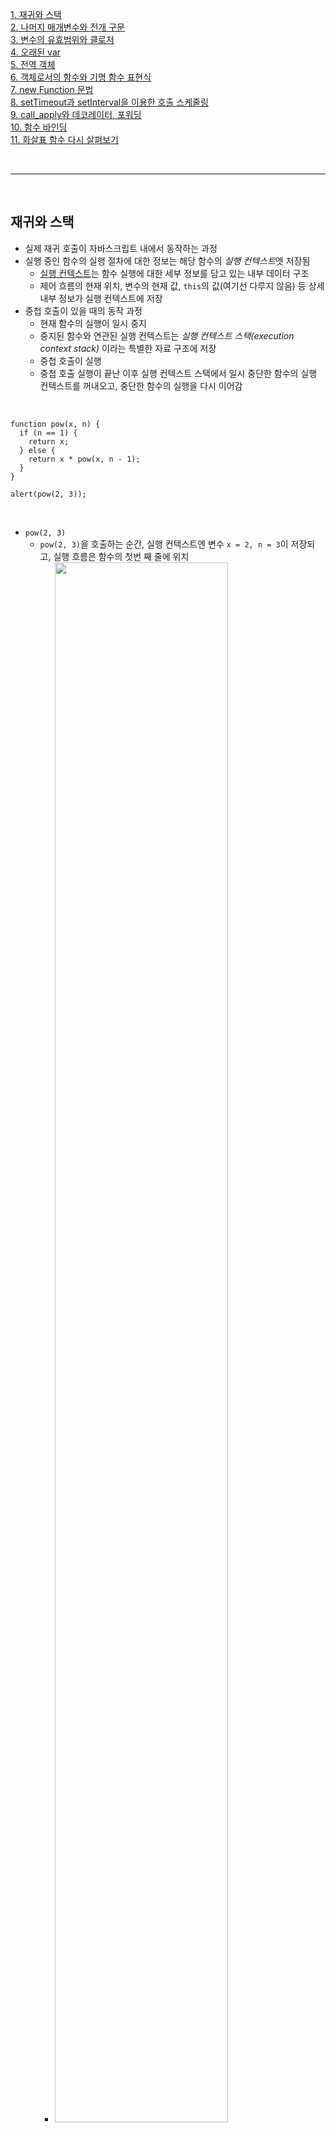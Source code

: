 [1. 재귀와 스택](#재귀와-스택)<br/>
[2. 나머지 매개변수와 전개 구문](#나머지-매개변수와-전개-구문)<br/>
[3. 변수의 유효범위와 클로저](#변수의-유효범위와-클로저)<br/>
[4. 오래된 var](#오래된-var)<br/>
[5. 전역 객체](#전역-객체)<br/>
[6. 객체로서의 함수와 기명 함수 표현식](#객체로서의-함수와-기명-함수-표현식)<br/>
[7. new Function 문법](#new-function-문법)<br/>
[8. setTimeout과 setInterval을 이용한 호출 스케줄링](#settimeout과-setinterval을-이용한-호출-스케줄링)<br/>
[9. call_apply와 데코레이터, 포워딩](#call_apply와-데코레이터-포워딩)<br/>
[10. 함수 바인딩](#함수-바인딩)<br/>
[11. 화살표 함수 다시 살펴보기](#화살표-함수-다시-살펴보기)<br/>

<br/>

---
<br/>

## 재귀와 스택
- 실제 재귀 호출이 자바스크립트 내에서 동작하는 과정
- 실행 중인 함수의 실행 절차에 대한 정보는 해당 함수의 *실행 컨텍스트*엣 저장됨
	- [실행 컨텍스트](https://tc39.github.io/ecma262/#sec-execution-contexts)는 함수 실행에 대한 세부 정보를 담고 있는 내부 데이터 구조
	- 제어 흐름의 현재 위치, 변수의 현재 값, `this`의 값(여기선 다루지 않음) 등 상세 내부 정보가 실행 컨텍스트에 저장
- 중첩 호출이 있을 때의 동작 과정
	- 현재 함수의 실행이 일시 중지
	- 중지된 함수와 연관된 실행 컨텍스트는 _실행 컨텍스트 스택(execution context stack)_ 이라는 특별한 자료 구조에 저장
	- 중첩 호출이 실행
	- 중첩 호출 실행이 끝난 이후 실행 컨텍스트 스택에서 일시 중단한 함수의 실행 컨텍스트를 꺼내오고, 중단한 함수의 실행을 다시 이어감

<br/>

```
function pow(x, n) {
  if (n == 1) {
    return x;
  } else {
    return x * pow(x, n - 1);
  }
}

alert(pow(2, 3));
```

<br/>

- `pow(2, 3)`
	- `pow(2, 3)`을 호출하는 순간, 실행 컨텍스트엔 변수 `x = 2, n = 3`이 저장되고, 실행 흐름은 함수의 첫번 째 줄에 위치
		- <img src="img/3주차/3-1.png" width="80%" />
	- `n == 1`을 만족하지 못 하므로 `if`문의 두 번쨰 분기로 넘어감
		- 변수는 동일하지만, 실행 흐름의 위치가 변경되면서 실행 컨텍스트도 다음과 같이 변경
		- <img src="img/3주차/3-2.png" width="80%" />

<br/>

- `pow(2, 3)`
	- 중첩 호출을 하기 위해, 자바스크립트는 *실행 컨텍스트 스택*에 현재 실행 컨텍스트를 저장
	- 서브 호출 `pow(2, 3)`이 시작될 때의 실행 컨텍스트 스택
		- <img src="img/3주차/3-3.png" width="80%" />
		- 이전 컨텍스트에 변수 정보, 코드가 일시 중단된 줄에 대한 정보가 저장되어 있기 때문에 서브 호출이 끝났을 때 이전 컨텍스트가 문제 없이 다시 시작

<br/>

- `pow(2,1)`
	- `x = 2, n = 1`과 함께 새로운 서브 호출이 만들어짐
	- 새로운 실행 컨텍스트가 만들어지고, 이전 실행 컨텍스트는 스택 최상단에 올라감(push)
		- <img src="img/3주차/3-4.png" width="80%" />

<br/>

- `실행 종료`
	- `n == 1`을 만족시키므로 `if` 문의 첫 번째 분기가 실행
	- 중첩 호출 X > 함수 종료되고 `2` 반환
	- 함수가 종료되었기 때문에 상응하는 실행 컨텍스트는 메모리에서 삭제됨
		- <img src="img/3주차/3-5.png" width="80%" />
	- `pow(2, 2)` 실행 > `x * pow(x, n -1)`를 계산해 `4` 반환
		- 이전 컨텍스트가 스택 최상단에 위치
		- <img src="img/3주차/3-6.png" width="80%" />
	- 마지막 실행 컨텍스트까지 처리되면 `pow(2, 3) = 8`이라는 결과가 도출

<br/>

- 실행 컨텍스트는 메모리를 차지하므로 재귀를 사용할 때 메모리 요구사항에 유의해야 함(`n`을 늘리면 `n`개의 실행 컨텍스트가 생성됨)
- 반복문과 재귀를 적절히 이용 필요

<br/>

## 나머지 매개변수와 전개 구문
- `...`를 이용해 인수의 개수에 제한 없이 넘겨줄 수 있음
	```
	function showName(firstName, lastName, ...titles) {
	  alert( firstName + ' ' + lastName ); // Bora Lee
	
	  // 나머지 인수들은 배열 titles의 요소가 됩니다.
	  // titles = ["Software Engineer", "Researcher"]
	  alert( titles[0] ); // Software Engineer
	  alert( titles[1] ); // Researcher
	  alert( titles.length ); // 2
	}
	
	showName('Bora', 'Lee', 'Software Engineer', 'Researcher');
	```

<br/>

>[!WARNING] 나머지 매개변수는 항상 마지막에 있어야 합니다.
>
>나머지 매개 변수는 남아 있는 인수를 모으는 역할을 하므로 아래 예시에선 에러가 발생
>`...rest`는 항상 마지막에 있어야 함
>```
>function f(arg1, ...rest, arg2) { // ...rest 후에 arg2가 있으면 안 됩니다.
>// 에러
>}
>```

<br/>

- 스프레드 문법(`...`)을 통해 배열 넘기기
	- 이터러블 객체 `arr`이 인수 목록으로 '확장'됨
	```
	let arr = [3, 5, 1];
	
	// alert(Math.max(arr)); // NaN
	alert(Math.max(...arr)); // 5
	```

<br/>

- 스프레드 문법을 통해 배열과 객체 본사본을 만들 수 있음
- 배열 예시
	```
	let arr = [1, 2, 3];
	let arrCopy = [...arr]; // 배열을 펼쳐서 각 요소를 분리후, 매개변수 목록으로 만든 다음에
	                        // 매개변수 목록을 새로운 배열에 할당함
	
	// 배열 복사본의 요소가 기존 배열 요소와 진짜 같을까요?
	alert(JSON.stringify(arr) === JSON.stringify(arrCopy)); // true
	
	// 두 배열은 같을까요?
	alert(arr === arrCopy); // false (참조가 다름)
	
	// 참조가 다르므로 기존 배열을 수정해도 복사본은 영향 X
	arr.push(4);
	alert(arr); // 1, 2, 3, 4
	alert(arrCopy); // 1, 2, 3
	```
- 객체 예시
	- `Object.assign`을 이용하는 것 보다 간결하게 작성 가
	```
	let obj = { a: 1, b: 2, c: 3 };
	let objCopy = { ...obj }; // 객체를 펼쳐서 각 요소를 분리후, 매개변수 목록으로 만든 다음에
	                          // 매개변수 목록을 새로운 객체에 할당함
	
	// 객체 복사본의 프로퍼티들이 기존 객체의 프로퍼티들과 진짜 같을까요?
	alert(JSON.stringify(obj) === JSON.stringify(objCopy)); // true
	
	// 두 객체는 같을까요?
	alert(obj === objCopy); // false (참조가 다름)
	
	// 참조가 다르므로 기존 객체를 수정해도 복사본은 영향 X
	obj.d = 4;
	alert(JSON.stringify(obj)); // {"a":1,"b":2,"c":3,"d":4}
	alert(JSON.stringify(objCopy)); // {"a":1,"b":2,"c":3}
	```

<br/>

## 변수의 유효범위와 클로저
- 코드 블록 `{...}` 안에서 선언한 변수는 블록 내부에서만 사용할 수 있음
- `if`, `for`, `while` 등의 블록 내부에서 선언한 변수는 오직 블록 내부에서만 접근 가능

<br/>

- 함수 내부에서 선언한 함수는 '중첩(nested)' 함수라 부름
	```
	function sayHiBye(firstName, lastName) {
	  // 헬퍼(helper) 중첩 함수
	  function getFullName() {
	    return firstName + " " + lastName;
	  }
	
	  alert("Hello, " + getFullName());
	  alert("Bye, " + getFullName());	
	}
	```
	- 외부 변수에 접근해 이름 전체를 반환해주는 *중첩* 함수
	- 반환된 중첩 함수는 어디서든 호출해 사용할 수 있음

<br/>

- 호출될 때마다 다음 숫자를 반환해주는 `makeCounter` 함수
	```
	function makeCounter() {
	  let count = 0;
	
	  return function() {
	    return count++;
	  };
	}
	
	let counter = makeCounter();
	
	alert(counter()); // 0
	alert(counter()); // 1
	alert(counter()); // 2
	```
	-> 함수와 중첩 함수 내 `count` 변수엔 어떤 값이 할당되는지
	-> `counter`를 여러개 만들었을 때, 이 함수들은 서로 독립적인지

<br/>

- 렉시컬 환경
	- 환경 레코드 - 모든 지역 변수를 프로퍼티로 저장하고 있는 객체. `this` 값과 같은 기타 정보도 여기에 저장됨
	- 외부 렉시컬 환경에 대한 참조 - 외부 코드와 연관

<br/>

1. 변수
	- **’변수’는 특수 내부 객체인 `환경 레코드`의 프로퍼티일 뿐임. '변수를 가져오거나 변경’하는 것은 '환경 레코드의 프로퍼티를 가져오거나 변경’함을 의미**
	- <img src="img/3주차/3-7.png" width="80%" /><br/>
		- 스크립트가 시작되면(execution start) 스크립트 내에서 선언한 변수 전체가 렉시컬 환경에 올라감
			- `let`을 만나기 전까지 변수를 참조할 수 없음
		- `let phrase`가 선언되었지만 값을 할당하기 전이기 때문에 `undefined`
		- `phrase`에 값 할당
		- `phrase`의 값이 변경
2. 함수 선언문
	- 함수와 마찬가지로 값을 나타냄
	- **함수 선언문(function declaration)으로 선언한 함수는 일반 변수와는 달리 바로 초기화된다는 점에서 차이 존재**
		- 함수 선언문으로 선언한 함수는 렉시컬 환경이 만들어지는 즉시 사용 가능(변수는 `let`을 만나 선언이 될 때까지 사용 불가)
		- 선언되기 전에도 함수를 사용할 수 있는 이유
		- 표현식은 해당 불가
	- <img src="img/3주차/3-8.png" width="80%" />
	- <img src="img/3주차/3-9.png" width="50%" />
3. 내부와 외부 렉시컬 환경
	- 함수를 호출해 실행하면 새로운 렉시컬 환경이 자동으로 만들어짐
		- 이 렉시컬 환경엔 함수 호출 시 넘겨받은 매개변수와 함수의 지역 변수가 저장됨
	- `say('John')` 호출 시 내부 변화
		- <img src="img/3주차/3-10.png" width="80%" /><br/>
			- 내부 렉시컬 환경엔 함수의 인자인 `name`으로부터 유래한 프로퍼티 하나만 존재 > `say('John')`을 호출했기 때문에, `name`의 값은 `John`이 됨
			- 외부 렉시컬 환경은 전역 렉시컬 환경임 > `phrase`와 함수 `say`를 프로퍼티로 갖음
	- 코드 접근 방법
		- **내부 렉시컬 환경을 확인한 후에 없으면 내부 렉시컬 환경이 참조하는 외부 렉시컬 환경으로 확장 > 전역 렉시컬 환경으로 확장될 때까지 반복**
		- <img src="img/3주차/3-11.png" width="80%" />
4. 함수를 반환하는 함수
	- `makeCounter` 예시
		```
		function makeCounter() {
		  let count = 0;
		
		  return function() {
		    return count++;
		  };
		}
		
		let counter = makeCounter();
		```
		- `makeCounter()`를 호출할 때마다 새로운 렉시컬 환경 객체가 만들어지고 여기에 `makeCounter`를 실행하는데 필요한 변수들이 저장
		- <img src="img/3주차/3-12.png" width="80%" />
	- 모든 함수는 함수가 생성된 곳의 렉시컬 환경을 기억
		- 함수는 `[[Environment]]`라 불리는 숨김 프로퍼티를 갖는데, 여기에 함수가 만들어진 곳의 렉시컬 환경에 대한 참조가 저장
		- <img src="img/3주차/3-13.png" width="80%" /><br/>
			- `counter.[[Environment]]`엔 `{ count: 0 }`이 있는 렉시컬 환경에 대한 참조가 저장됨
			- **`[[Environment]]`는 함수가 생성될 때 딱 한 번 값이 세팅되고 영원히 변하지 않음**
	- `counter()`를 호출하면 각 호출마다 새로운 렉시컬 환경이 생성되고, 이 렉시컬 환경은 `counter.[[Environment]]`에 저장된 렉시컬 환경을 외부 렉시컬 환경으로서 참조함
		- <img src="img/3주차/3-14.png" width="80%" /><br/>
			- 중첩 함수의 내부로 들어오면 `count` 변수가 필요 > 자제 렉시컬 환경에서 변수를 찾음
			- 익명 중첩 함수에는 지역 변수가 없기 때문에 외부 렉시컬 환경에서 `count를 찾음
			- `count++`가 실행될 때 **변숫값 갱신은 변수가 저장된 렉시컬 환경에서 count 값이 1 증가**
			- <img src="img/3주차/3-15.png" width="80%" /><br/>

<br/>

- 함수 호출이 끝나면 함수에 대응하는 렉시컬 환경이 메모리에서 제거됨
- 호출이 끝나도 도달 가능한  함수가 있을 수도 있음
	- 이 중첩 함수의 `[[Environment]]` 프로퍼티에 외부 함수 렉시컬 환경에 대한 정보가 저장됨 > 도달 가능한 상태(메모리 유지)
	```
	function f() {
	  let value = 123;
	
	  return function() {
	    alert(value);
	  }
	}
	
	let g = f(); // g.[[Environment]]에 f() 호출 시 만들어지는
	// 렉시컬 환경 정보가 저장됩니다.
	```
 -> 자바스크립트 엔진이 이를 지속해서 최적화 함
 -> 외부 변수가 사용되지 않는다고 판단되면 이를 메모리에서 제거

<br/>

> [!INFO] 클로저
>
> - 상위 스코프의 식별자를 참조하고 있고, 본인의 외부 함수보다 더 오래 살아있다면 클로저
> - 실행 스택에서 제거된(생명 주기가 끝난) 외부 함수의 변수에 접근할 수 있는 함수
> ```
> const x = 1;
> function outer() {
> 	const x= 10;
> 	// 내부 함수에서 외부 함수의 변수에 접근할 수 있음 
> 	const inner = function () {
> 		console.log(x);
> 	};
> 	return inner;
> }
> 
> const ella = outer(); // inner 함수를 반환하고 실행 스택에서 제거됨
> ella(); // 10 (Environment에 의해 당시 환경을 기억하고 있기 때문에 변수 x의 값인 10을 출력)
>```


<br/>

## 오래된 var
- `var`는 블록 스코프가 아닌 함수 스코프
	```
	if (true) {
	  var test = true;
	}
	
	alert(test); // true(if 문이 끝났어도 변수에 여전히 접근할 수 있음)
	
	// 함수 내부 변수에는 접근 불가능
	function sayHi() {
	  if (true) {
	    var phrase = "Hello";
	  }
	
	  alert(phrase); // Hello, 제대로 출력됨
	}
	
	sayHi();
	alert(phrase); // Error: phrase is not defined
	```

<br/>

- 중복 선언 가능
	```
	var user = "Pete";
	
	var user = "John"; //
	// ...에러 또한 발생 X
	
	alert(user); // John
	```
	
<br/>

- `var`는 함수가 시작되는 시점에서 처리
	```
	function sayHi() {
	  phrase = "Hello"; // (*)
	
	  if (false) {
	    var phrase;
	  }
	
	  alert(phrase);
	}
	sayHi();
	```
	- 변수가 끌어 올려지는 현상을 '호이스팅'이라 부름
	- `var`로 선언한 모든 변수는 함수의 최상위로 '끌어 올려지기' 때문

<br/>

- **선언은 호이스팅 되지만 할당은 호이스팅 되지 않음**
	```
	function sayHi() {
	  var phrase; // 선언은 함수 시작 시 처리
	
	  alert(phrase); // undefined
	
	  phrase = "Hello"; // 할당은 실행 흐름이 해당 코드에 도달했을 때 처리
	}
	
	sayHi();
	```
	- `var` 선언은 함수 시작시 처리되기 때문에 어디든 참조할 수 있지만 할당하기 전까진 값이 undefined

<br/>

## 전역 객체
- 브라우저 환경에선 전역 객체를 `window`, Node.js 환경에선 `global`이라고 부름
- 브라우저에서 `let` 이나 `const`가 아닌 `var`로 선언한 전역 변수는 전역 객체의 프로퍼티가 됨
	```
	var gVar = 5;
	let gLet = 5;
	
	alert(window.gVar); // 5 (var로 선언한 변수는 전역 객체 window의 프로퍼티가 됨)
	alert(window.gLet); // undefined (let으로 선언한 변수는 전역 객체의 프로퍼티가 되지 않음)
	```

<br/>

- 직접 전역 객체 프로퍼티 추가 가능 > 어디서든 사용 가능해짐
	```
	// 모든 스크립트에서 현재 사용자(current user)에 접근할 수 있게 이를 전역 객체에 추가함
	window.currentUser = {
	  name: "John"
	};
	
	// 아래와 같은 방법으로 모든 스크립트에서 currentUser에 접근할 수 있음
	alert(currentUser.name);  // John
	
	// 지역 변수 'currentUser'가 있다면
	// 지역 변수와 충돌 없이 전역 객체 window에서 이를 명시적으로 가져올 수 있음
	alert(window.currentUser.name); // John
	```

<br/>

- 폴리필 - 브라우저가 최신 자바스크립트 기능을 지원하는 여부를 확인한 후 없으면 직접 함수를 만들어 전역 객체에 추가하는 방식
	```
	if (!window.Promise) {
	  window.Promise = ... // 모던 자바스크립트에서 지원하는 기능을 직접 구현함
	}
	```
	
<br/>

## 객체로서의 함수와 기명 함수 표현식
- 객체로서 함수에 사용할 수 있는 프로퍼티
	- `name` - 함수의 이름이 저장. 함수 선언부에서 이름을 가져오는데, 선언부에 이름이 없는 경우엔 자바스크립트 엔진이 컨텍스트(할당 등)을 이용해 이름을 추론
		```
		// 햠수 선언문
		function sayHi() {
		  alert("Hi");
		}
		
		alert(sayHi.name); // sayHi
		
		// 익명 함수
		let sayHi = function() {
		  alert("Hi");
		};
		
		alert(sayHi.name); // sayHi (익명 함수이지만 이름이 존재)
		```
	- `length` - 함수 선언부에 있는 인수의 수로 나머지 매개변수는 포함되지 않음
		```
		function f1(a) {}
		function f2(a, b) {}
		function many(a, b, ...more) {}
		
		alert(f1.length); // 1
		alert(f2.length); // 2
		alert(many.length); // 2
		```

<br/>

- 커스텀 프로퍼티를 추가할 수 있음 -> 외부에서 값에 접근 가능해지는 문제 발생 -> 기명 함수로 대체 가능
	```
	function makeCounter() {
	  // let count = 0 대신 아래 메서드(프로퍼티)를 사용함 
	  function counter() {
	    return counter.count++;
	  };
	  
	  counter.count = 0;
	
	  return counter;
	}
	
	let counter = makeCounter();
	
	counter.count = 10;
	alert(counter()); // 10
	```

<br/>

- 기명 함수 표현식 - 이름이 있는 함수 표현식
	```
	// 일반 함수 표현식
	let sayHi = function(who) { 
	  alert(`Hello, ${who}`);
	};
	
	// 기명 함수 표현식
	let sayHi = function func(who) {
	  alert(`Hello, ${who}`);
	};
	```
	- 이름을 사용해 함수 표현식 내부에서 자기 자신을 참조할 수 있음
	- 기명 함수 표현식 외부에선 그 이름을 사용할 수 없음

<br/>

- 함수 `sayHi`의 코드 예시
	- `sayHi`는 `who`에 값이 없는 경우, 인수 `'Guest'`를 받고 자기 자신을 호출
	```
	let sayHi = function func(who) {
	  if (who) {
	    alert(`Hello, ${who}`);
	  } else {
	    func("Guest"); // func를 사용해서 자신을 호출합니다.
	  }
	};
	
	sayHi(); // Hello, Guest
	
	// 하지만 아래와 같이 func를 호출하는 건 불가능합니다.
	func(); // Error, func is not defined (기명 함수 표현식 밖에서는 그 이름에 접근 X)

	let welcome = sayHi;
	sayHi = null;
	welcome(); // Hello, Guest
	```
	- `func`이라는 이름의 함수는 지역 수준에 존재하므로 외부 렉시컬 환경에서 찾지 않아도 됨

<br/>

## new Function 문법
- `new Function`을 이용하면 함수 생성 가능 < 잘 사용하지 않는 방식
	```
	let func = new Function ([arg1, arg2, ...argN], functionBody);
	```

<br/>

- 기존 함수와 다르게 런타임에 받은 문자열을 사용해 함수를 만들 수 있음
	```
	let sayHi = new Function('alert("Hello")');
	
	sayHi(); // Hello
	```

<br/>

- 기존 함수는 `[[Environment]]`에 의해 함수가 만들어진 곳의 렉시컬 환경에 대한 참조가 저장됨
- `new Function`을 이용해 함수를 만들면 함수의 `[[Environment]]` 현재 렉시컬 환경이 아닌 전역 렉시컬 환경을 참조함
	```
	// 일반 함수
	function getFunc() {
	  let value = "test";
	
	  let func = function() { alert(value); };
	
	  return func;
	}
	
	getFunc()(); // getFunc의 렉시컬 환경에 있는 값 "test"가 출력됩니다.
	
	// new Function 함수
	function getFunc() {
	  let value = "test";
	
	  let func = new Function('alert(value)');
	
	  return func;
	}
	
	getFunc()(); // ReferenceError: value is not defined
	```

<br/>

## setTimeout과 setInterval을 이용한 호출 스케줄링
- `setTimeout(func, delay, ...args)`은 `delay`밀리초 후에 `func`을 한 번 실행하도록 해줌
	```
	function sayHi() {
	  alert('안녕하세요.');
	}
	
	setTimeout(sayHi, 1000);
	```

<br/>

- `clearTimeout`으로 스케줄링을 취소함
	```
	let timerId = setTimeout(...);
	clearTimeout(timerId);
	```

<br/>

- `setInterval`은 함수를 주기적으로 실행함
	- 함수 호출을 중단하려면 `clearInterval`를 사용
	```
	let timerId = setInterval(() => alert('째깍'), 2000); // 2초 간격으로 메세지 알림
	
	setTimeout(() => { clearInterval(timerId); alert('정지'); }, 5000); // 5초 후에 정지
	```

<br/>
	
- 중첩 `setTimeout`과 `setInterval`의 차이
	- `setTimeout` - 지연 간격 보장
		```
		let i = 1;
		setTimeout(function run() {
		  func(i++);
		  setTimeout(run, 100);
		}, 100); // 100밀리초마다 실행
		```
		<img src="img/3주차/3-16.png" width="50%" />
	- `setInterval` - 지연 간격 보장 X
		```
		let i = 1;
		setInterval(function() {
		  func(i++);
		}, 100); // 100밀리초마다 실행
		```
		<img src="img/3주차/3-17.png" width="50%" />
		- '소모되는' 시간도 지연 간격에 포함

<br/>

- `fucn` 실행 시간 > 지연 간격 시간 - `func`의 실행이 종료되면 엔진은 스케줄러를 확인하고, 지연 시간이 지났으면 다음 호출을 *바로* 시작함

<br/>

## call_apply와 데코레이터, 포워딩
- `call`/`apply` - `this`를 명시적으로 고정해 함수를 호출할 수 있게 해줌
	-  `func.call(context, arg1, arg2, ...)`
		```
		function say(phrase) {
		  alert(this.name + ': ' + phrase);
		}
		
		let user = { name: "John" };
		
		// this엔 user가 고정되고, "Hello"는 메서드의 첫 번째 인수가 됨
		say.call(user, "Hello"); // John: Hello
		```
	- `func.apply(context, args)`
		```
		function say(phrase) {
		  alert(this.name + ': ' + phrase);
		}
		
		let user = { name: "John" };
		
		// this엔 user가 고정되고, ["Hello"] 배열의 첫 번째 요소가 메서드의 첫 번째 인수가 됨
		say.apply(user, ["Hello"]); // John: Hello
		```
	- 차이점 - `call`은 인수 값을 따로 받는 대신 `apply`는 유사 배열 객체로 받음
		```
		function say(phrase1, phrase2) {
		  alert(this.name + ': ' + phrase1 + ' ' + phrase2);
		}
		
		let user1 = { name: "call" };
		say.call(user, "Hello", "World"); // call: Hello World
		
		let user2 = { name: "apply" };
		say.apply(user2, ["Hello", "World"]); // apply: Hello World
		
		```

<br/>

- 데코레이터 - 함수를 감싸는 래퍼로 함수의 행동을 변화시킴
	- `apply`와 `call`은 데코레이터를 구현할 때 유용
	```
	function doSomething(message) {
	    alert(`${message}`);
	}
	
	function DecoratorCall(func) {
	    return function(...args) {
	        return func.call(this, ...args); // 'this' 유지
	    };
	}
	
	function DecoratorApply(func) {
	    return function(...args) {
	        return func.apply(this, args); // 'this' 유지
	    };
	}
	
	const res1 = DecoratorCall(doSomething);
	const res2 = DecoratorApply(doSomething);
	
	res1('Hello!'); // Hello!
	res2('Hello!'); // Hello!
	```

<br/>

## 함수 바인딩
- 내장 메서드 [bind](https://developer.mozilla.org/ko/docs/Web/JavaScript/Reference/Global_Objects/Function/bind)를 이용해 `this`를 수정
- `let boundFunc = func.bind(context);`
	- `this`가 `context`로 고정된 함수 `func`을 반환
	```
	let user = {
	  firstName: "John"
	};
	
	function func() {
	  alert(this.firstName);
	}
	
	let funcUser = func.bind(user);
	funcUser(); // John
	```

<br/>


## 화살표 함수 다시 살펴보기
- 화살표 함수엔 `this`가 없음 > 외부 함수에서 `this` 값을 가져옴
	```
	let group = {
	  title: "1모둠",
	  students: ["보라", "호진", "지민"],
	
	  showList() {
	    this.students.forEach(
	      student => alert(this.title + ': ' + student)
	    );
	  }
	};
	
	group.showList();
	```
	- `this.title`은 화살표 함수 바깥에 있는 `showList`가 가리키는 대상과 동일 > `this.title`은 `group.title`과 동일

<br/>

- 화살표 함수엔 `arguments`가 없음